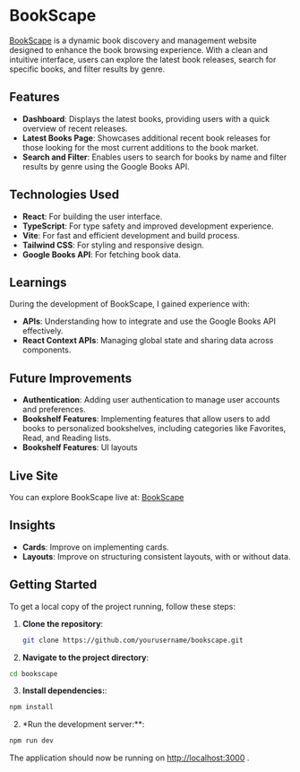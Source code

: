 # BookScape

[BookScape](https://book-scape-nine.vercel.app/) is a dynamic book discovery and management website designed to enhance the book browsing experience. With a clean and intuitive interface, users can explore the latest book releases, search for specific books, and filter results by genre.

## Features

- **Dashboard**: Displays the latest books, providing users with a quick overview of recent releases.
- **Latest Books Page**: Showcases additional recent book releases for those looking for the most current additions to the book market.
- **Search and Filter**: Enables users to search for books by name and filter results by genre using the Google Books API.

## Technologies Used

- **React**: For building the user interface.
- **TypeScript**: For type safety and improved development experience.
- **Vite**: For fast and efficient development and build process.
- **Tailwind CSS**: For styling and responsive design.
- **Google Books API**: For fetching book data.

## Learnings

During the development of BookScape, I gained experience with:

- **APIs**: Understanding how to integrate and use the Google Books API effectively.
- **React Context APIs**: Managing global state and sharing data across components.

## Future Improvements

- **Authentication**: Adding user authentication to manage user accounts and preferences.
- **Bookshelf Features**: Implementing features that allow users to add books to personalized bookshelves, including categories like Favorites, Read, and Reading lists.
- **Bookshelf Features**: UI layouts

## Live Site

You can explore BookScape live at: [BookScape](https://book-scape-nine.vercel.app/)

## Insights

- **Cards**: Improve on implementing cards.
- **Layouts**: Improve on structuring consistent layouts, with or without data.

## Getting Started

To get a local copy of the project running, follow these steps:

1. **Clone the repository**:

   ```bash
   git clone https://github.com/yourusername/bookscape.git
   ```

2. **Navigate to the project directory**:

```bash
cd bookscape
```

3. **Install dependencies:**:

```bash
npm install
```

2. \*Run the development server:\*\*:

```bash
npm run dev
```

The application should now be running on [http://localhost:3000](http://localhost:3000) .
